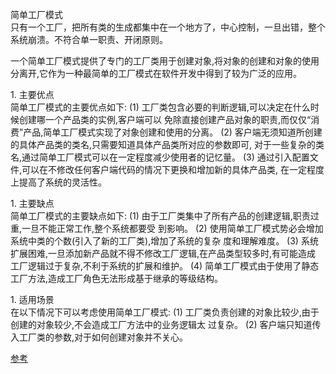 简单工厂模式
<br>只有一个工厂，把所有类的生成都集中在一个地方了，中心控制，一旦出错，整个系统崩溃。不符合单一职责、开闭原则。
<P>一个简单工厂模式提供了专门的工厂类用于创建对象,将对象的创建和对象的使用分离开,它作为一种最简单的工厂模式在软件开发中得到了较为广泛的应用。<P>1. 主要优点<br>简单工厂模式的主要优点如下:(1) 工厂类包含必要的判断逻辑,可以决定在什么时候创建哪一个产品类的实例,客户端可以 免除直接创建产品对象的职责,而仅仅“消费”产品,简单工厂模式实现了对象创建和使用的分离。
(2) 客户端无须知道所创建的具体产品类的类名,只需要知道具体产品类所对应的参数即可, 对于一些复杂的类名,通过简单工厂模式可以在一定程度减少使用者的记忆量。(3) 通过引入配置文件,可以在不修改任何客户端代码的情况下更换和增加新的具体产品类, 在一定程度上提高了系统的灵活性。<P>1. 主要缺点
<br>简单工厂模式的主要缺点如下:(1) 由于工厂类集中了所有产品的创建逻辑,职责过重,一旦不能正常工作,整个系统都要受 到影响。(2) 使用简单工厂模式势必会增加系统中类的个数(引入了新的工厂类),增加了系统的复杂 度和理解难度。(3) 系统扩展困难,一旦添加新产品就不得不修改工厂逻辑,在产品类型较多时,有可能造成 工厂逻辑过于复杂,不利于系统的扩展和维护。(4) 简单工厂模式由于使用了静态工厂方法,造成工厂角色无法形成基于继承的等级结构。 
<P>1. 适用场景<br>在以下情况下可以考虑使用简单工厂模式:(1) 工厂类负责创建的对象比较少,由于创建的对象较少,不会造成工厂方法中的业务逻辑太 过复杂。(2) 客户端只知道传入工厂类的参数,对于如何创建对象并不关心。

[参考]()